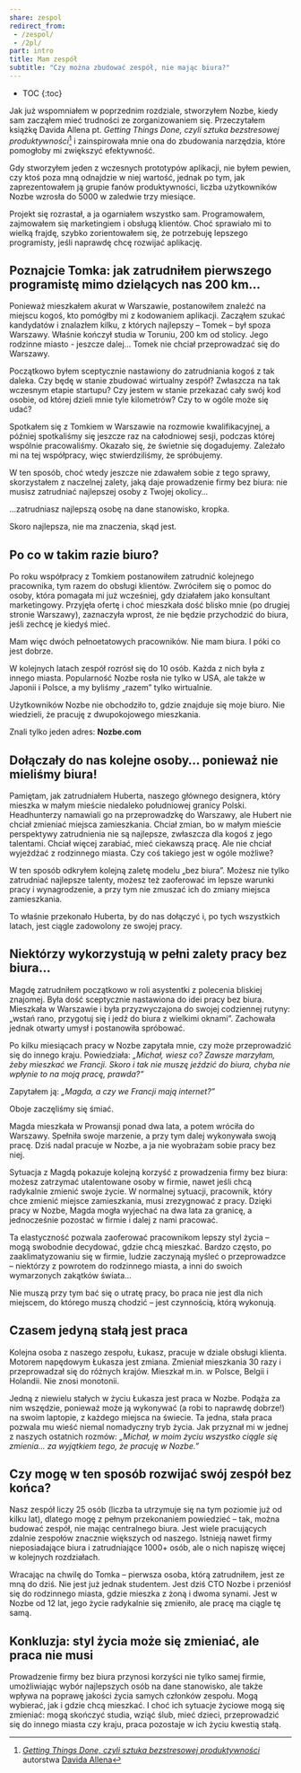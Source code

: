 ```yaml
---
share: zespol
redirect_from:
 - /zespol/
 - /2pl/
part: intro
title: Mam zespół
subtitle: "Czy można zbudować zespół, nie mając biura?"
---
```


* TOC
{:toc}

Jak już wspomniałem w poprzednim rozdziale, stworzyłem Nozbe, kiedy sam zacząłem mieć trudności ze zorganizowaniem się. Przeczytałem książkę Davida Allena pt. *Getting Things Done, czyli sztuka bezstresowej produktywności*[^1] i zainspirowała mnie ona do zbudowania narzędzia, które pomogłoby mi zwiększyć efektywność.

Gdy stworzyłem jeden z wczesnych prototypów aplikacji, nie byłem pewien, czy ktoś poza mną odnajdzie w niej wartość, jednak po tym, jak zaprezentowałem ją grupie fanów produktywności, liczba użytkowników Nozbe wzrosła do 5000 w zaledwie trzy miesiące. 

Projekt się rozrastał, a ja ogarniałem wszystko sam. Programowałem, zajmowałem się marketingiem i obsługą klientów. Choć sprawiało mi to wielką frajdę, szybko zorientowałem się, że potrzebuję lepszego programisty, jeśli naprawdę chcę rozwijać aplikację.

## Poznajcie Tomka: jak zatrudniłem pierwszego programistę mimo dzielących nas 200 km…

Ponieważ mieszkałem akurat w Warszawie, postanowiłem znaleźć na miejscu kogoś, kto pomógłby mi z kodowaniem aplikacji. Zacząłem szukać kandydatów i znalazłem kilku, z których najlepszy – Tomek – był spoza Warszawy. Właśnie kończył studia w Toruniu, 200 km od stolicy. Jego rodzinne miasto - jeszcze dalej… Tomek nie chciał przeprowadzać się do Warszawy.

Początkowo byłem sceptycznie nastawiony do zatrudniania kogoś z tak daleka. Czy będę w stanie zbudować wirtualny zespół? Zwłaszcza na tak wczesnym etapie startupu? Czy jestem w stanie przekazać cały swój kod osobie, od której dzieli mnie tyle kilometrów? Czy to w ogóle może się udać?

Spotkałem się z Tomkiem w Warszawie na rozmowie kwalifikacyjnej, a później spotkaliśmy się jeszcze raz na całodniowej sesji, podczas której wspólnie pracowaliśmy. Okazało się, że świetnie się dogadujemy. Zależało mi na tej współpracy, więc stwierdziliśmy, że spróbujemy.

W ten sposób, choć wtedy jeszcze nie zdawałem sobie z tego sprawy, skorzystałem z naczelnej zalety, jaką daje prowadzenie firmy bez biura: nie musisz zatrudniać najlepszej osoby z Twojej okolicy…

…zatrudniasz najlepszą osobę na dane stanowisko, kropka.

Skoro najlepsza, nie ma znaczenia, skąd jest.

## Po co w takim razie biuro?

Po roku współpracy z Tomkiem postanowiłem zatrudnić kolejnego pracownika, tym razem do obsługi klientów. Zwróciłem się o pomoc do osoby, która pomagała mi już wcześniej, gdy działałem jako konsultant marketingowy. Przyjęła ofertę i choć mieszkała dość blisko mnie (po drugiej stronie Warszawy), zaznaczyła wprost, że nie będzie przychodzić do biura, jeśli zechcę je kiedyś mieć.

Mam więc dwóch pełnoetatowych pracowników. Nie mam biura. I póki co jest dobrze.

W kolejnych latach zespół rozrósł się do 10 osób. Każda z nich była z innego miasta. Popularność Nozbe rosła nie tylko w USA, ale także w Japonii i Polsce, a my byliśmy „razem” tylko wirtualnie.

Użytkowników Nozbe nie obchodziło to, gdzie znajduje się moje biuro. Nie wiedzieli, że pracuję z dwupokojowego mieszkania.

Znali tylko jeden adres: **Nozbe.com**

## Dołączały do nas kolejne osoby… ponieważ nie mieliśmy biura!

Pamiętam, jak zatrudniałem Huberta, naszego głównego designera, który mieszka w małym mieście niedaleko południowej granicy Polski. Headhunterzy namawiali go na przeprowadzkę do Warszawy, ale Hubert nie chciał zmieniać miejsca zamieszkania. Chciał zmian, bo w małym mieście perspektywy zatrudnienia nie są najlepsze, zwłaszcza dla kogoś z jego talentami. Chciał więcej zarabiać, mieć ciekawszą pracę. Ale nie chciał wyjeżdżać z rodzinnego miasta. Czy coś takiego jest w ogóle możliwe?

W ten sposób odkryłem kolejną zaletę modelu „bez biura”. Możesz nie tylko zatrudniać najlepsze talenty, możesz też zaoferować im lepsze warunki pracy i wynagrodzenie, a przy tym nie zmuszać ich do zmiany miejsca zamieszkania.

To właśnie przekonało Huberta, by do nas dołączyć i, po tych wszystkich latach, jest ciągle zadowolony ze swojej pracy.

## Niektórzy wykorzystują w pełni zalety pracy bez biura…

Magdę zatrudniłem początkowo w roli asystentki z polecenia bliskiej znajomej. Była dość sceptycznie nastawiona do idei pracy bez biura. Mieszkała w Warszawie i była przyzwyczajona do swojej codziennej rutyny: „wstań rano, przygotuj się i jedź do biura z wielkimi oknami”. Zachowała jednak otwarty umysł i postanowiła spróbować.

Po kilku miesiącach pracy w Nozbe zapytała mnie, czy może przeprowadzić się do innego kraju. Powiedziała: *„Michał, wiesz co? Zawsze marzyłam, żeby mieszkać we Francji. Skoro i tak nie muszę jeździć do biura, chyba nie wpłynie to na moją pracę, prawda?”*

Zapytałem ją: *„Magda, a czy we Francji mają internet?”*

Oboje zaczęliśmy się śmiać.

Magda mieszkała w Prowansji ponad dwa lata, a potem wróciła do Warszawy. Spełniła swoje marzenie, a przy tym dalej wykonywała swoją pracę. Dziś nadal pracuje w Nozbe, a ja nie wyobrażam sobie pracy bez niej.

Sytuacja z Magdą pokazuje kolejną korzyść z prowadzenia firmy bez biura: możesz zatrzymać utalentowane osoby w firmie, nawet jeśli chcą radykalnie zmienić swoje życie. W normalnej sytuacji, pracownik, który chce zmienić miejsce zamieszkania, musi zrezygnować z pracy. Dzięki pracy w Nozbe, Magda mogła wyjechać na dwa lata za granicę, a jednocześnie pozostać w firmie i dalej z nami pracować.

Ta elastyczność pozwala zaoferować pracownikom lepszy styl życia – mogą swobodnie decydować, gdzie chcą mieszkać. Bardzo często, po zaaklimatyzowaniu się w firmie, ludzie zaczynają myśleć o przeprowadzce – niektórzy z powrotem do rodzinnego miasta, a inni do swoich wymarzonych zakątków świata…

Nie muszą przy tym bać się o utratę pracy, bo praca nie jest dla nich miejscem, do którego muszą chodzić – jest czynnością, którą wykonują.

## Czasem jedyną stałą jest praca

Kolejna osoba z naszego zespołu, Łukasz, pracuje w dziale obsługi klienta. Motorem napędowym Łukasza jest zmiana. Zmieniał mieszkania 30 razy i przeprowadzał się do różnych krajów. Mieszkał m.in. w Polsce, Belgii i Holandii. Nie znosi monotonii.

Jedną z niewielu stałych w życiu Łukasza jest praca w Nozbe. Podąża za nim wszędzie, ponieważ może ją wykonywać (a robi to naprawdę dobrze!) na swoim laptopie, z każdego miejsca na świecie. Ta jedna, stała praca pozwala mu wieść niemal nomadyczny tryb życia. Jak przyznał mi w jednej z naszych ostatnich rozmów: *„Michał, w moim życiu wszystko ciągle się zmienia… za wyjątkiem tego, że pracuję w Nozbe.”*

## Czy mogę w ten sposób rozwijać swój zespół bez końca?

Nasz zespół liczy 25 osób (liczba ta utrzymuje się na tym poziomie już od kilku lat), dlatego mogę z pełnym przekonaniem powiedzieć – tak, można budować zespół, nie mając centralnego biura. Jest wiele pracujących zdalnie zespołów znacznie większych od naszego. Istnieją nawet firmy nieposiadające biura i zatrudniające 1000+ osób, ale o nich napiszę więcej w kolejnych rozdziałach.

Wracając na chwilę do Tomka – pierwsza osoba, którą zatrudniłem, jest ze mną do dziś. Nie jest już jednak studentem. Jest dziś CTO Nozbe i przeniósł się do rodzinnego miasta, gdzie mieszka z żoną i dwoma synami. Jest w Nozbe od 12 lat, jego życie radykalnie się zmieniło, ale pracę ma ciągle tę samą.

## Konkluzja: styl życia może się zmieniać, ale praca nie musi

Prowadzenie firmy bez biura przynosi korzyści nie tylko samej firmie, umożliwiając wybór najlepszych osób na dane stanowisko, ale także wpływa na poprawę jakości życia samych członków zespołu. Mogą wybierać, jak i gdzie chcą mieszkać. I choć ich sytuacje życiowe mogą się zmieniać: mogą skończyć studia, wziąć ślub, mieć dzieci, przeprowadzić się do innego miasta czy kraju, praca pozostaje w ich życiu kwestią stałą.

[^1]: [*Getting Things Done, czyli sztuka bezstresowej produktywności*](https://gettingthingsdone.com) autorstwa [Davida Allena](https://sliwinski.com/david-allen-on-getting-things-done-in-2011-in/)
